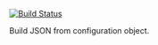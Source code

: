 [![Build Status](https://travis-ci.org/[bbaliguet/jsongen.png)](https://travis-ci.org/bbaliguet/jsongen)

Build JSON from configuration object.